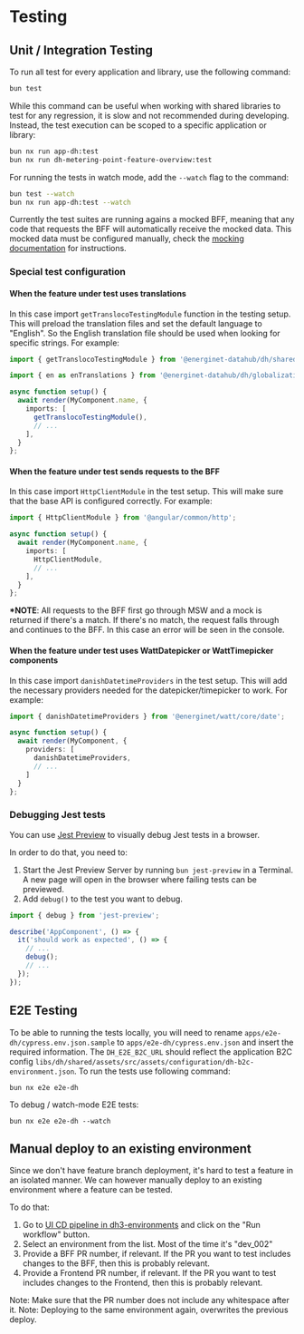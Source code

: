 # Testing

## Unit / Integration Testing

To run all test for every application and library, use the following command:

```sh
bun test
```

While this command can be useful when working with shared libraries to test for
any regression, it is slow and not recommended during developing. Instead, the
test execution can be scoped to a specific application or library:

```sh
bun nx run app-dh:test
bun nx run dh-metering-point-feature-overview:test
```

For running the tests in watch mode, add the `--watch` flag to the command:

```sh
bun test --watch
bun nx run app-dh:test --watch
```

Currently the test suites are running agains a mocked BFF, meaning that any code
that requests the BFF will automatically receive the mocked data. This mocked
data must be configured manually, check the [mocking documentation](mocking.md)
for instructions.

### Special test configuration

#### When the feature under test uses translations

In this case import `getTranslocoTestingModule` function in the testing setup. This will preload the translation files and set the default language to "English". So the English translation file should be used when looking for specific strings. For example:

```ts
import { getTranslocoTestingModule } from '@energinet-datahub/dh/shared/test-util';

import { en as enTranslations } from '@energinet-datahub/dh/globalization/assets-localization';

async function setup() {
  await render(MyComponent.name, {
    imports: [
      getTranslocoTestingModule(),
      // ...
    ],
  }
};
```

#### When the feature under test sends requests to the BFF

In this case import `HttpClientModule` in the test setup. This will make sure that the base API is configured correctly. For example:

```ts
import { HttpClientModule } from '@angular/common/http';

async function setup() {
  await render(MyComponent.name, {
    imports: [
      HttpClientModule,
      // ...
    ],
  }
};
```

**\*NOTE**: All requests to the BFF first go through MSW and a mock is returned if there's a match. If there's no match, the request falls through and continues to the BFF. In this case an error will be seen in the console.

#### When the feature under test uses WattDatepicker or WattTimepicker components

In this case import `danishDatetimeProviders` in the test setup. This will add the necessary providers needed for the datepicker/timepicker to work. For example:

```ts
import { danishDatetimeProviders } from '@energinet/watt/core/date';

async function setup() {
  await render(MyComponent, {
    providers: [
      danishDatetimeProviders,
      // ...
    ]
  }
};
```

### Debugging Jest tests

You can use [Jest Preview](https://github.com/nvh95/jest-preview) to visually debug Jest tests in a browser.

In order to do that, you need to:

1. Start the Jest Preview Server by running `bun jest-preview` in a Terminal. A new page will open in the browser where failing tests can be previewed.
2. Add `debug()` to the test you want to debug.

```ts
import { debug } from 'jest-preview';

describe('AppComponent', () => {
  it('should work as expected', () => {
    // ...
    debug();
    // ...
  });
});
```

## E2E Testing

To be able to running the tests locally, you will need to rename `apps/e2e-dh/cypress.env.json.sample` to `apps/e2e-dh/cypress.env.json` and insert the required information. The `DH_E2E_B2C_URL` should reflect the application B2C config `libs/dh/shared/assets/src/assets/configuration/dh-b2c-environment.json`. To run the tests use following command:

`bun nx e2e e2e-dh`

To debug / watch-mode E2E tests:

`bun nx e2e e2e-dh --watch`

## Manual deploy to an existing environment

Since we don't have feature branch deployment, it's hard to test a feature in an isolated manner. We can however manually deploy to an existing environment where a feature can be tested.

To do that:

1. Go to [UI CD pipeline in dh3-environments](https://github.com/Energinet-DataHub/dh3-environments/actions/workflows/ui-cd.yml) and click on the "Run workflow" button.
2. Select an environment from the list. Most of the time it's "dev_002"
3. Provide a BFF PR number, if relevant. If the PR you want to test includes changes to the BFF, then this is probably relevant.
4. Provide a Frontend PR number, if relevant. If the PR you want to test includes changes to the Frontend, then this is probably relevant.

Note: Make sure that the PR number does not include any whitespace after it.
Note: Deploying to the same environment again, overwrites the previous deploy.
